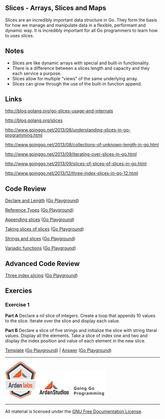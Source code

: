 ## Slices - Arrays, Slices and Maps

Slices are an incredibly important data structure in Go. They form the basis for how we manage and manipulate data in a flexible, performant and dynamic way. It is incredibly important for all Go programmers to learn how to uses slices.

## Notes

* Slices are like dynamic arrays with special and built-in functionality.
* There is a difference between a slices length and capacity and they each service a purpose.
* Slices allow for multiple "views" of the same underlying array.
* Slices can grow through the use of the built-in function append.

## Links

http://blog.golang.org/go-slices-usage-and-internals

http://blog.golang.org/slices

http://www.goinggo.net/2013/08/understanding-slices-in-go-programming.html

http://www.goinggo.net/2013/08/collections-of-unknown-length-in-go.html

http://www.goinggo.net/2013/09/iterating-over-slices-in-go.html

http://www.goinggo.net/2013/09/slices-of-slices-of-slices-in-go.html

http://www.goinggo.net/2013/12/three-index-slices-in-go-12.html

## Code Review

[Declare and Length](example1/example1.go) ([Go Playground](https://play.golang.org/p/sq3zBRbuJU))

[Reference Types](example2/example2.go) ([Go Playground](http://play.golang.org/p/e-U8HPnmIL))

[Appending slices](example4/example4.go) ([Go Playground](https://play.golang.org/p/IHKg8PuSj4))

[Taking slices of slices](example3/example3.go) ([Go Playground](http://play.golang.org/p/AFb1SZ_1WZ))

[Strings and slices](example5/example5.go) ([Go Playground](https://play.golang.org/p/W3c_iWsvqj))

[Variadic functions](example6/example6.go) ([Go Playground](http://play.golang.org/p/5uDVuormwB))

## Advanced Code Review

[Three index slicing](advanced/example1/example1.go) ([Go Playground](http://play.golang.org/p/TepZptJati))

## Exercies

### Exercise 1

**Part A** Declare a nil slice of integers. Create a loop that appends 10 values to the slice. Iterate over the slice and display each value.

**Part B** Declare a slice of five strings and initialize the slice with string literal values. Display all the elements. Take a slice of index one and two and display the index position and value of each element in the new slice.

[Template](exercises/template1/template1.go) ([Go Playground](http://play.golang.org/p/mPKmyGNR2L)) | 
[Answer](exercises/exercise1/exercise1.go) ([Go Playground](http://play.golang.org/p/BSNAUj2pd-))

___
[![Ardan Labs](../../00-slides/images/ggt_logo.png)](http://www.ardanlabs.com)
[![Ardan Studios](../../00-slides/images/ardan_logo.png)](http://www.ardanstudios.com)
[![GoingGo Blog](../../00-slides/images/ggb_logo.png)](http://www.goinggo.net)
___
All material is licensed under the [GNU Free Documentation License](https://github.com/ArdanStudios/gotraining/blob/master/LICENSE).